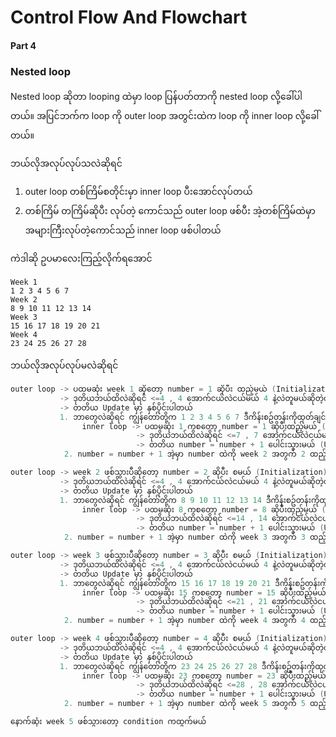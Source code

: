 # Control Flow And Flowchart 

####  Part 4

### Nested loop

Nested loop ဆိုတာ looping ထဲမှာ loop ပြန်ပတ်တာကို nested loop လို့ခေါ်ပါတယ်။ အပြင်ဘက်က loop ကို outer loop အတွင်းထဲက loop ကို inner loop လို့ခေါ်တယ်။

ဘယ်လိုအလုပ်လုပ်သလဲဆိုရင် 
1. outer loop တစ်ကြိမ်စတိုင်းမှာ inner loop ပီးအောင်လုပ်တယ်
2. တစ်ကြိမ် တကြိမ်ဆိုပီး လုပ်တဲ့ ကောင်သည် outer loop ဖစ်ပီး အဲ့တစ်ကြိမ်ထဲမှာ အများကြီးလုပ်တဲ့ကောင်သည် inner loop ဖစ်ပါတယ်

ကဲဒါဆို ဥပမာလေးကြည့်လိုက်ရအောင်

```
Week 1
1 2 3 4 5 6 7
Week 2
8 9 10 11 12 13 14
Week 3
15 16 17 18 19 20 21
Week 4
23 24 25 26 27 28
```

ဘယ်လိုအလုပ်လုပ်မလဲဆိုရင် 
```csharp
outer loop -> ပထမဆုံး week 1 ဆိုတော့ number = 1 ဆိုပီး ထည့်မယ် (Initialization)
           -> ဒုတိယဘယ်ထိလဲဆိုရင် <=4 , 4 အောက်ငယ်လဲငယ်မယ် 4 နဲ့လဲတူမယ်ဆိုတဲ့ထိ (Condition)
           -> တတိယ Update မှာ နှစ်ပိုင်းပါတယ် 
           1. ဘာတွေလဲဆိုရင် ကျွန်တော်တို့က 1 2 3 4 5 6 7 ဒီကိန်းစဥ်တန်းကိုထုတ်ချင်တာဟုတ်? ဆိုတော့က
                inner loop -> ပထမဆုံး 1 ကစတော့ number = 1 ဆိုပီးထည့်မယ် (Initialization)
                            -> ဒုတိယဘယ်ထိလဲဆိုရင် <=7 , 7 အောက်ငယ်လဲငယ်မယ် 7 နဲ့လဲတူမယ်ဆိုတဲ့ထိ (Condition)
                            -> တတိယ number = number + 1 ပေါင်းသွားမယ် (Update)
            2. number = number + 1 အဲ့မှာ number ထဲကို week 2 အတွက် 2 ထည့်လိုက်မယ် (Update)

outer loop -> week 2 ဖစ်သွားပီဆိုတော့ number = 2 ဆိုပီး စမယ် (Initialization)
           -> ဒုတိယဘယ်ထိလဲဆိုရင် <=4 , 4 အောက်ငယ်လဲငယ်မယ် 4 နဲ့လဲတူမယ်ဆိုတဲ့ထိ (Condition)
           -> တတိယ Update မှာ နှစ်ပိုင်းပါတယ် 
           1. ဘာတွေလဲဆိုရင် ကျွန်တော်တို့က 8 9 10 11 12 13 14 ဒီကိန်းစဥ်တန်းကိုထုတ်ချင်တာဟုတ်? ဆိုတော့က
                inner loop -> ပထမဆုံး 8 ကစတော့ number = 8 ဆိုပီးထည့်မယ် (Initialization)
                            -> ဒုတိယဘယ်ထိလဲဆိုရင် <=14 , 14 အောက်ငယ်လဲငယ်မယ် 14 နဲ့လဲတူမယ်ဆိုတဲ့ထိ (Condition)
                            -> တတိယ number = number + 1 ပေါင်းသွားမယ် (Update)
            2. number = number + 1 အဲ့မှာ number ထဲကို week 3 အတွက် 3 ထည့်လိုက်မယ် (Update)

outer loop -> week 3 ဖစ်သွားပီဆိုတော့ number = 3 ဆိုပီး စမယ် (Initialization)
           -> ဒုတိယဘယ်ထိလဲဆိုရင် <=4 , 4 အောက်ငယ်လဲငယ်မယ် 4 နဲ့လဲတူမယ်ဆိုတဲ့ထိ (Condition)
           -> တတိယ Update မှာ နှစ်ပိုင်းပါတယ် 
           1. ဘာတွေလဲဆိုရင် ကျွန်တော်တို့က 15 16 17 18 19 20 21 ဒီကိန်းစဥ်တန်းကိုထုတ်ချင်တာဟုတ်? ဆိုတော့က
                inner loop -> ပထမဆုံး 15 ကစတော့ number = 15 ဆိုပီးထည့်မယ် (Initialization)
                            -> ဒုတိယဘယ်ထိလဲဆိုရင် <=21 , 21 အောက်ငယ်လဲငယ်မယ် 21 နဲ့လဲတူမယ်ဆိုတဲ့ထိ (Condition)
                            -> တတိယ number = number + 1 ပေါင်းသွားမယ် (Update)
            2. number = number + 1 အဲ့မှာ number ထဲကို week 4 အတွက် 4 ထည့်လိုက်မယ် (Update)

outer loop -> week 4 ဖစ်သွားပီဆိုတော့ number = 4 ဆိုပီး စမယ် (Initialization)
           -> ဒုတိယဘယ်ထိလဲဆိုရင် <=4 , 4 အောက်ငယ်လဲငယ်မယ် 4 နဲ့လဲတူမယ်ဆိုတဲ့ထိ (Condition)
           -> တတိယ Update မှာ နှစ်ပိုင်းပါတယ် 
           1. ဘာတွေလဲဆိုရင် ကျွန်တော်တို့က 23 24 25 26 27 28 ဒီကိန်းစဥ်တန်းကိုထုတ်ချင်တာဟုတ်? ဆိုတော့က
                inner loop -> ပထမဆုံး 23 ကစတော့ number = 23 ဆိုပီးထည့်မယ် (Initialization)
                            -> ဒုတိယဘယ်ထိလဲဆိုရင် <=28 , 28 အောက်ငယ်လဲငယ်မယ် 28 နဲ့လဲတူမယ်ဆိုတဲ့ထိ (Condition)
                            -> တတိယ number = number + 1 ပေါင်းသွားမယ် (Update)
            2. number = number + 1 အဲ့မှာ number ထဲကို week 5 အတွက် 5 ထည့်လိုက်မယ် (Update) 

နောက်ဆုံး week 5 ဖစ်သွားတော့ condition ကထွက်မယ် 
```
            

